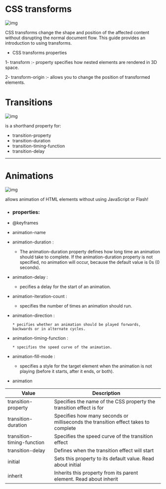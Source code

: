 # CSS transforms
![img](https://www.htmlgoodies.com/imagesvr_ce/1608/ss_transform.png)

CSS transforms change the shape and position of the affected content without disrupting the normal document flow. This guide provides an introduction to using transforms.

* CSS transforms properties

1- transform :- property specifies how nested elements are rendered in 3D space.

2- transform-origin :- allows you to change the position of transformed elements.

# Transitions
![img](https://tse3.mm.bing.net/th?id=OIP.8fs5BsYM9wUEd-EtrWeCjAHaFj&pid=Api&P=0&w=230&h=174)

is a shorthand property for:

* transition-property
* transition-duration
* transition-timing-function
* transition-delay

__________
# Animations
![img](http://creativecrunk.com/wp-content/uploads/2015/02/CSS-Creatures.jpg)

allows animation of HTML elements without using JavaScript or Flash!

* ### properties:

* @keyframes 

* animation-name 

* animation-duration :     
  * The animation-duration property defines how long time an animation should take to complete. If the animation-duration property is not specified, no animation will occur, because the default value is 0s (0 seconds). 

* animation-delay :
   * pecifies a delay for the start of an animation.

* animation-iteration-count :

  * specifies the number of times an animation should run.

* animation-direction :

      * pecifies whether an animation should be played forwards, backwards or in alternate cycles.


* animation-timing-function :

      * specifies the speed curve of the animation.

* animation-fill-mode :
    * specifies a style for the target element when the animation is not playing (before it starts, after it ends, or both).

* animation



Value	| Description
-------|-------------
transition-property	|Specifies the name of the CSS property the transition effect is for
transition-duration	|Specifies how many seconds or milliseconds the transition effect takes to complete
transition-timing-function|	Specifies the speed curve of the transition effect
transition-delay	|Defines when the transition effect will start
initial |	Sets this property to its default value. Read about initial
inherit	|Inherits this property from its parent element. Read about inherit